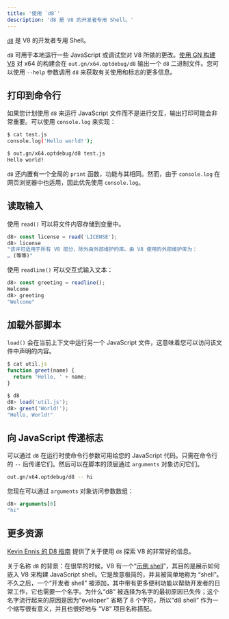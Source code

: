 ```yaml
---
title: '使用 `d8`'
description: 'd8 是 V8 的开发者专用 Shell。'
---
```

[`d8`](https://source.chromium.org/chromium/chromium/src/+/main:v8/src/d8/) 是 V8 的开发者专用 Shell。

`d8` 可用于本地运行一些 JavaScript 或调试您对 V8 所做的更改。[使用 GN 构建 V8](/docs/build-gn) 对 x64 的构建会在 `out.gn/x64.optdebug/d8` 输出一个 `d8` 二进制文件。您可以使用 `--help` 参数调用 `d8` 来获取有关使用和标志的更多信息。

## 打印到命令行

如果您计划使用 `d8` 来运行 JavaScript 文件而不是进行交互，输出打印可能会非常重要。可以使用 `console.log` 来实现：

```bash
$ cat test.js
console.log('Hello world!');

$ out.gn/x64.optdebug/d8 test.js
Hello world!
```

`d8` 还内置有一个全局的 `print` 函数，功能与其相同。然而，由于 `console.log` 在网页浏览器中也适用，因此优先使用 `console.log`。

## 读取输入

使用 `read()` 可以将文件内容存储到变量中。

```js
d8> const license = read('LICENSE');
d8> license
"该许可适用于所有 V8 部分，除外由外部维护的库。由 V8 使用的外部维护库为：
… (等等)"
```

使用 `readline()` 可以交互式输入文本：

```js
d8> const greeting = readline();
Welcome
d8> greeting
"Welcome"
```

## 加载外部脚本

`load()` 会在当前上下文中运行另一个 JavaScript 文件，这意味着您可以访问该文件中声明的内容。

```js
$ cat util.js
function greet(name) {
  return 'Hello, ' + name;
}

$ d8
d8> load('util.js');
d8> greet('World!');
"Hello, World!"
```

## 向 JavaScript 传递标志

可以通过 `d8` 在运行时使命令行参数可用给您的 JavaScript 代码。只需在命令行的 `--` 后传递它们。然后可以在脚本的顶层通过 `arguments` 对象访问它们。

```bash
out.gn/x64.optdebug/d8 -- hi
```

您现在可以通过 `arguments` 对象访问参数数组：

```js
d8> arguments[0]
"hi"
```

## 更多资源

[Kevin Ennis 的 D8 指南](https://gist.github.com/kevincennis/0cd2138c78a07412ef21) 提供了关于使用 `d8` 探索 V8 的非常好的信息。

关于名称 `d8` 的背景：在很早的时候，V8 有一个“[示例 shell](https://chromium.googlesource.com/v8/v8/+/master/samples/shell.cc)”，其目的是展示如何嵌入 V8 来构建 JavaScript shell。它是故意极简的，并且被简单地称为 “shell”。不久之后，一个“开发者 shell” 被添加，其中带有更多便利功能以帮助开发者的日常工作，它也需要一个名字。为什么“d8” 被选择为名字的最初原因已失传；这个名字流行起来的原因是因为“eveloper” 省略了 8 个字符，所以“d8 shell” 作为一个缩写很有意义，并且也很好地与 “V8” 项目名称搭配。
